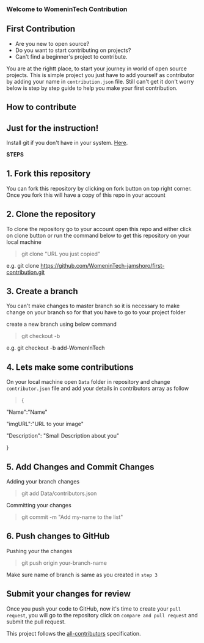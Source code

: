 ### Welcome to WomeninTech Contribution

## First Contribution

- Are you new to open source?
- Do you want to start contributing on projects?
- Can't find a beginner's project to contribute.

You are at the rightt place, to start your journey in world of open source projects. This is simple project you just have to add yourself as contributor by adding your name in `contribution.json` file. Still can't get it don't worry below is step by step guide to help you make your first contribution.
## How to contribute

## Just for the instruction!

Install git if you don't have in your system. [Here](https://help.github.com/articles/set-up-git/).
  

**STEPS**

## 1. Fork this repository
 
You can fork this repository by clicking on fork button on top right corner. Once you fork this will have a copy of this repo in your account

## 2. Clone the repository


To clone the repository go to your account open this repo and either click on clone button or run the command below to get this repository on your local machine

  

> git clone "URL you just copied"

  

e.g. git clone https://github.com/WomeninTech-jamshoro/first-contribution.git

  

## 3. Create a branch

  

You can't make changes to master branch so it is necessary to make change on your branch so for that you have to go to your project folder

  

create a new branch using below command

  

> git checkout -b <add-your-github-name>

  

e.g. git checkout -b add-WomenInTech

  

## 4. Lets make some contributions

  

On your local machine open `Data` folder in repository and change `contributor.json` file and add your details in contributors array as follow

  

> {

"Name":"Name"

"imgURL":"URL to your image"

"Description": "Small Description about you"

}

  

## 5. Add Changes and Commit Changes

  

Adding your branch changes

  

> git add Data/contributors.json

  

Committing your changes

  

> git commit -m "Add my-name to the list"

  

## 6. Push changes to GitHub

  

Pushing your the changes

  

> git push origin your-branch-name

  

Make sure name of branch is same as you created in `step 3`

  

## Submit your changes for review

  

Once you push your code to GitHub, now it's time to create your `pull request`, you will go to the repository click on `compare and pull request` and submit the pull request.

This project follows the [all-contributors](https://github.com/all-contributors/all-contributors) specification.
